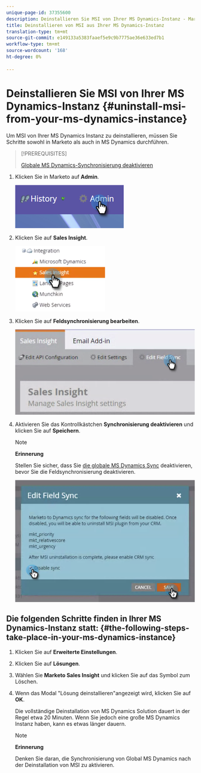 ```yaml
---
unique-page-id: 37355600
description: Deinstallieren Sie MSI von Ihrer MS Dynamics-Instanz - Marketing Docs - Produktdokumentation
title: Deinstallieren von MSI aus Ihrer MS Dynamics-Instanz
translation-type: tm+mt
source-git-commit: e149133a5383faaef5e9c9b7775ae36e633ed7b1
workflow-type: tm+mt
source-wordcount: '168'
ht-degree: 0%

---
```



# Deinstallieren Sie MSI von Ihrer MS Dynamics-Instanz {#uninstall-msi-from-your-ms-dynamics-instance}

Um MSI von Ihrer MS Dynamics Instanz zu deinstallieren, müssen Sie Schritte sowohl in Marketo als auch in MS Dynamics durchführen.

>[!PREREQUISITES]
>
>[Globale MS Dynamics-Synchronisierung deaktivieren](http://docs.marketo.com/x/TAA6Ag)

1. Klicken Sie in Marketo auf **Admin**.

   ![](assets/one-1.png)

1. Klicken Sie auf **Sales Insight**.

   ![](assets/six.png)

1. Klicken Sie auf **Feldsynchronisierung bearbeiten**.

   ![](assets/seven.png)

1. Aktivieren Sie das Kontrollkästchen **Synchronisierung deaktivieren** und klicken Sie auf **Speichern**.

   >[!NOTE]
   >
   >**Erinnerung**
   >
   >
   >Stellen Sie sicher, dass Sie [die globale MS Dynamics Sync](http://docs.marketo.com/x/TAA6Ag) deaktivieren, bevor Sie die Feldsynchronisierung deaktivieren.

   ![](assets/eight.png)

## Die folgenden Schritte finden in Ihrer MS Dynamics-Instanz statt: {#the-following-steps-take-place-in-your-ms-dynamics-instance}

1. Klicken Sie auf **Erweiterte Einstellungen**.
1. Klicken Sie auf **Lösungen**.
1. Wählen Sie **Marketo Sales Insight** und klicken Sie auf das Symbol zum Löschen.
1. Wenn das Modal &quot;Lösung deinstallieren&quot;angezeigt wird, klicken Sie auf **OK**.

   Die vollständige Deinstallation von MS Dynamics Solution dauert in der Regel etwa 20 Minuten. Wenn Sie jedoch eine große MS Dynamics Instanz haben, kann es etwas länger dauern.

   >[!NOTE]
   >
   >**Erinnerung**
   >
   >
   >Denken Sie daran, die Synchronisierung von Global MS Dynamics nach der Deinstallation von MSI zu aktivieren.

